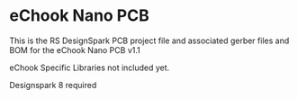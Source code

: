 # eChook Nano PCB

This is the RS DesignSpark PCB project file and associated gerber files and BOM for the eChook Nano PCB v1.1

eChook Specific Libraries not included yet.

Designspark 8 required
